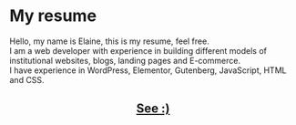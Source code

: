 # My resume
Hello, my name is Elaine, this is my resume, feel free. <br>
I am a web developer with experience in building different models of institutional websites, blogs, landing pages and E-commerce. <br>
I have experience in WordPress, Elementor, Gutenberg, JavaScript, HTML and CSS.

<h2 align="center"><a href="https://elainefs.github.io/">See :)</a></h2>
